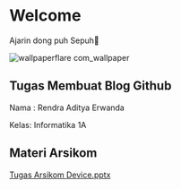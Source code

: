 # Welcome
Ajarin dong puh Sepuh🙏

![wallpaperflare com_wallpaper](https://github.com/RendraAditya/Rendraaditya.github.io/assets/148983079/2c8c94cc-6cb8-42ae-8b81-72d82f0497a0)


## Tugas Membuat Blog Github
Nama : Rendra Aditya Erwanda

Kelas: Informatika 1A


## Materi Arsikom 
[Tugas Arsikom Device.pptx](https://github.com/RendraAditya/Rendraaditya.github.io/files/13177644/Tugas.Arsikom.Device.pptx)

